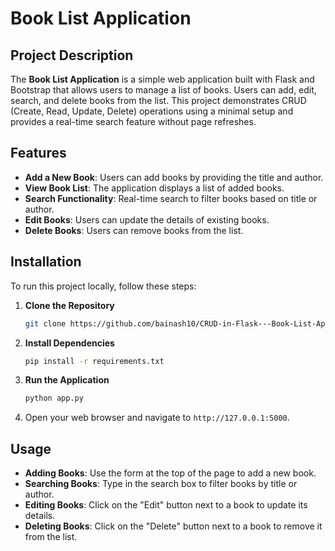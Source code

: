 # Book List Application

## Project Description

The **Book List Application** is a simple web application built with Flask and Bootstrap that allows users to manage a list of books. Users can add, edit, search, and delete books from the list. This project demonstrates CRUD (Create, Read, Update, Delete) operations using a minimal setup and provides a real-time search feature without page refreshes.

## Features

- **Add a New Book**: Users can add books by providing the title and author.
- **View Book List**: The application displays a list of added books.
- **Search Functionality**: Real-time search to filter books based on title or author.
- **Edit Books**: Users can update the details of existing books.
- **Delete Books**: Users can remove books from the list.

## Installation

To run this project locally, follow these steps:

1. **Clone the Repository**

    ```bash
    git clone https://github.com/bainash10/CRUD-in-Flask---Book-List-Application.git
    ```

3. **Install Dependencies**

    ```bash
    pip install -r requirements.txt
    ```

4. **Run the Application**

    ```bash
    python app.py
    ```

5. Open your web browser and navigate to `http://127.0.0.1:5000`.

## Usage

- **Adding Books**: Use the form at the top of the page to add a new book.
- **Searching Books**: Type in the search box to filter books by title or author.
- **Editing Books**: Click on the "Edit" button next to a book to update its details.
- **Deleting Books**: Click on the "Delete" button next to a book to remove it from the list.





